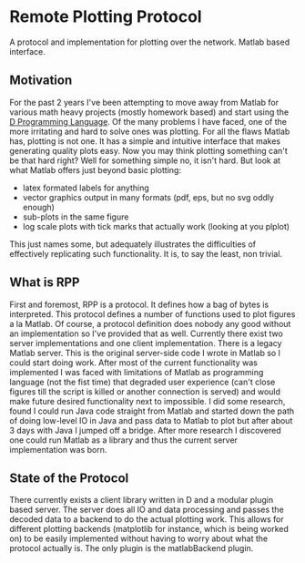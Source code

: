 # **R**emote **P**lotting **P**rotocol
A protocol and implementation for plotting over the network. Matlab based interface.

## Motivation
For the past 2 years I've been attempting to move away from Matlab for various math heavy projects (mostly homework based)
and start using the [D Programming Language](https://dlang.org). Of the many problems I have faced, one of the more irritating
and hard to solve ones was plotting. For all the flaws Matlab has, plotting is not one. It has a simple and intuitive interface
that makes generating quality plots easy. Now you may think plotting something can't be that hard right? Well for something
simple no, it isn't hard. But look at what Matlab offers just beyond basic plotting:
- latex formated labels for anything
- vector graphics output in many formats (pdf, eps, but no svg oddly enough)
- sub-plots in the same figure
- log scale plots with tick marks that actually work (looking at you plplot)

This just names some, but adequately illustrates the difficulties of effectively replicating such functionality. It is, to say the
least, non trivial.

## What is RPP
First and foremost, RPP is a protocol. It defines how a bag of bytes is interpreted. This protocol defines
a number of functions used to plot figures a la Matlab. Of course, a protocol definition does nobody any good without
an implementation so I've provided that as well. Currently there exist two server implementations and one client implementation.
There is a legacy Matlab server. This is the original server-side code I wrote in Matlab so I could start doing work. After
most of the current functionality was implemented I was faced with limitations of Matlab as programming language (not the fist time)
that degraded user experience (can't close figures till the script is killed or another connection is served) and would
make future desired functionality next to impossible. I did some research, found I could run Java code straight from Matlab
and started down the path of doing low-level IO in Java and pass data to Matlab to plot but after about 3 days with
Java I jumped off a bridge. After more research I discovered one could run Matlab as a library and thus the current server
implementation was born.

## State of the Protocol
There currently exists a client library written in D and a modular plugin based server. The server does all IO and data 
processing and passes the decoded data to a backend to do the actual plotting work. This allows for different plotting backends
(matplotlib for instance, which is being worked on) to be easily implemented without having to worry about what the protocol
actually is. The only plugin is the matlabBackend plugin.

 
